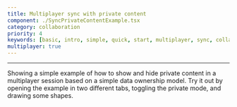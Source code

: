 ```yaml
---
title: Multiplayer sync with private content
component: ./SyncPrivateContentExample.tsx
category: collaboration
priority: 4
keywords: [basic, intro, simple, quick, start, multiplayer, sync, collaboration]
multiplayer: true
---
```


---

Showing a simple example of how to show and hide private content in a multiplayer session based on a simple
data ownership model. Try it out by opening the example in two different tabs, toggling the private mode, and
drawing some shapes.
